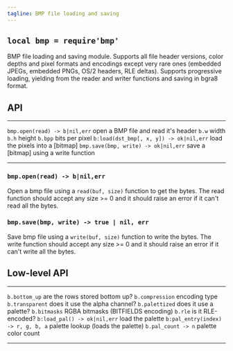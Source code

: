 ```yaml
---
tagline: BMP file loading and saving
---
```


## `local bmp = require'bmp'`

BMP file loading and saving module. Supports all file header versions,
color depths and pixel formats and encodings except very rare ones
(embedded JPEGs, embedded PNGs, OS/2 headers, RLE deltas). Supports
progressive loading, yielding from the reader and writer functions
and saving in bgra8 format.

## API

--------------------------------------- ---------------------------------------
`bmp.open(read) -> b|nil,err`           open a BMP file and read it's header
`b.w`                                   width
`b.h`                                   height
`b.bpp`                                 bits per pixel
`b:load(dst_bmp[, x, y]) -> ok|nil,err` load the pixels into a [bitmap]
`bmp.save(bmp, write) -> ok|nil,err`    save a [bitmap] using a write function
--------------------------------------- ---------------------------------------

### `bmp.open(read) -> b|nil,err`

Open a bmp file using a `read(buf, size)` function to get the bytes.
The read function should accept any size >= 0 and it should raise an error
if it can't read all the bytes.

### `bmp.save(bmp, write) -> true | nil, err`

Save bmp file using a `write(buf, size)` function to write the bytes.
The write function should accept any size >= 0 and it should raise an error
if it can't write all the bytes.


## Low-level API

--------------------------------------- ---------------------------------------
`b.bottom_up`                           are the rows stored bottom up?
`b.compression`                         encoding type
`b.transparent`                         does it use the alpha channel?
`b.palettized`                          does it use a palette?
`b.bitmasks`                            RGBA bitmasks (BITFIELDS encoding)
`b.rle`                                 is it RLE-encoded?
`b:load_pal() -> ok|nil,err`            load the palette
`b:pal_entry(index) -> r, g, b, a`      palette lookup (loads the palette)
`b.pal_count -> n`                      palette color count
--------------------------------------- ---------------------------------------
